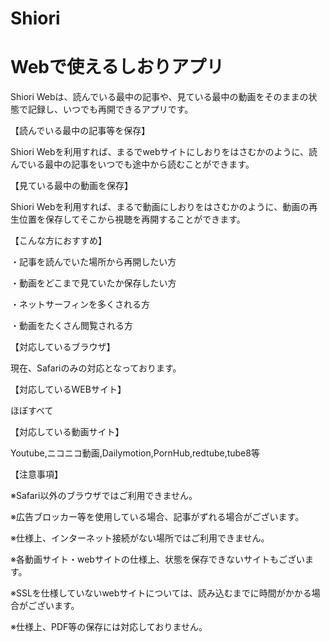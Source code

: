 # Shiori
# Webで使えるしおりアプリ

Shiori Webは、読んでいる最中の記事や、見ている最中の動画をそのままの状態で記録し、いつでも再開できるアプリです。


【読んでいる最中の記事等を保存】

Shiori Webを利用すれば、まるでwebサイトにしおりをはさむかのように、読んでいる最中の記事をいつでも途中から読むことができます。


【見ている最中の動画を保存】

Shiori Webを利用すれば、まるで動画にしおりをはさむかのように、動画の再生位置を保存してそこから視聴を再開することができます。


【こんな方におすすめ】

・記事を読んでいた場所から再開したい方

・動画をどこまで見ていたか保存したい方

・ネットサーフィンを多くされる方

・動画をたくさん閲覧される方


【対応しているブラウザ】

現在、Safariのみの対応となっております。


【対応しているWEBサイト】

ほぼすべて


【対応している動画サイト】

Youtube,ニコニコ動画,Dailymotion,PornHub,redtube,tube8等


【注意事項】

※Safari以外のブラウザではご利用できません。

※広告ブロッカー等を使用している場合、記事がずれる場合がございます。

※仕様上、インターネット接続がない場所ではご利用できません。

※各動画サイト・webサイトの仕様上、状態を保存できないサイトもございます。

※SSLを仕様していないwebサイトについては、読み込むまでに時間がかかる場合がございます。

※仕様上、PDF等の保存には対応しておりません。

